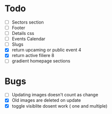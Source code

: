 # Todo

- [ ] Sectors section
- [ ] Footer
- [ ] Details css
- [ ] Events Calendar
- [ ] Slugs
- [x] return upcaming or public event 4
- [x] return active filiere 8
- [ ] gradient homepage sections

# Bugs

- [ ] Updating images doesn't count as change
- [x] Old images are deleted on update
- [x] toggle visiblite dosent work ( one and multiple)
